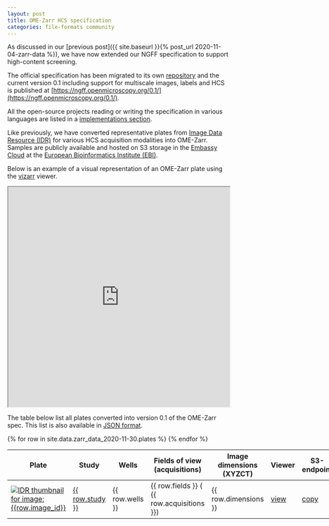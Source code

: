 ```yaml
---
layout: post
title: OME-Zarr HCS specification
categories: file-formats community
---
```


As discussed in our
[previous post]({{ site.baseurl }}{% post_url 2020-11-04-zarr-data %}), we
have now extended our NGFF specification to support high-content screening.

The official specification has been migrated to its own [repository](https://github.com/ome/ngff) and the current version 0.1 including
support for multiscale images, labels and HCS is published at
[https://ngff.openmicroscopy.org/0.1/](https://ngff.openmicroscopy.org/0.1/).

All the open-source projects reading or writing the specification in various
languages are listed in a 
[implementations section](https://ngff.openmicroscopy.org/0.1/#implementations).

Like previously, we have converted representative plates from
[Image Data Resource (IDR)](https://idr.openmicroscopy.org/) for various HCS 
acquisition modalities into OME-Zarr. Samples are publicly available and
hosted on S3 storage in the [Embassy Cloud](https://www.embassycloud.org/)
at the [European Bioinformatics Institute (EBI)](https://www.ebi.ac.uk/).

Below is an example of a visual representation of an OME-Zarr plate using the [vizarr](https://github.com/hms-dbmi/vizarr) viewer.

<iframe style="width: 100%; height: 500px" name="vizarr" src="https://hms-dbmi.github.io/vizarr?source=https://s3.embassy.ebi.ac.uk/idr/zarr/v0.1/plates/5966.zarr">
</iframe>

The table below list all plates converted into version 0.1 of the OME-Zarr spec. This list is also available in
[JSON format](https://raw.githubusercontent.com/ome/blog/master/_data/zarr_data_2020-11-30.json).

<div class="row">
    <div class="small-12 small-centered medium-12 medium-centered columns">
        <div class="row horizontal">
            <table>
                <thead>
                    <th>Plate</th>
                    <th>Study</th>
                    <th>Wells</th>
                    <th>Fields of view (acquisitions)</th>
                    <th>Image dimensions (XYZCT)</th>
                    <th title="View the data in vizarr">Viewer</th>
                    <th title="Link to the data in OME-Zarr format (not for viewing!)">S3-endpoint</th>
                </thead>
                <tbody>
                {% for row in site.data.zarr_data_2020-11-30.plates %}
                    <tr>
                        <td>
                            <a href="https://idr.openmicroscopy.org/webclient/?show=plate-{{ row.id }}">
                                <img alt="IDR thumbnail for image:{{row.image_id}}" style="margin:0" src="https://idr.openmicroscopy.org/webclient/render_thumbnail/{{row.image_id}}/"/>
                            </a>
                        </td>
                        <td>
                            <a title="Study {{ row.study }} in IDR" href="https://idr.openmicroscopy.org/search/?query=Name:{{ row.study }}">{{ row.study }}</a>
                        </td>
                        <td>{{ row.wells }} </td>
                        <td>{{ row.fields }} ( {{ row.acquisitions }}) </td>
                        <td>{{ row.dimensions }} </td>
                        <td>
                            <a title="Open in viewer above" target='vizarr' href="https://hms-dbmi.github.io/vizarr?source=https://s3.embassy.ebi.ac.uk/idr/zarr/v0.1/plates/{{ row.id }}.zarr">
                                view
                            </a>
                        </td>
                        <td>
                            <a title="S3 endpoint. Not for viewing!" href="https://s3.embassy.ebi.ac.uk/idr/zarr/v0.1/plates/{{ row.id }}.zarr">
                                copy
                            </a>
                        </td>
                    </tr>
                {% endfor %}
                </tbody>
            </table>
        </div>
    </div>
</div>


